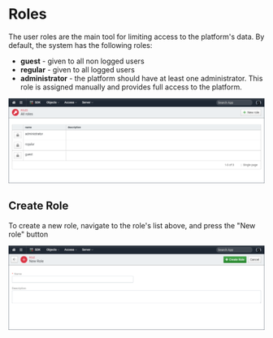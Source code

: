 ﻿<!--{"sort_order":3, "name": "roles", "label": "Roles"}-->
# Roles

The user roles are the main tool for limiting access to the platform's data. By default, the system has the following roles:

* **guest** - given to all non logged users
* **regular** - given to all logged users
* **administrator** - the platform should have at least one administrator. This role is assigned manually and provides full access to the platform.

![User roles](/doc-images/sdk-roles.png)

## Create Role

To create a new role, navigate to the role's list above, and press the "New role" button

![New role](/doc-images/sdk-role-new.png)